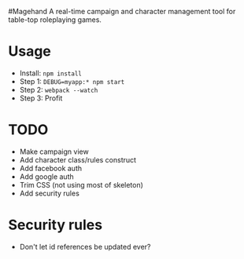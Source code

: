 #Magehand
A real-time campaign and character management tool for table-top roleplaying games.

# Usage
- Install: `npm install`
- Step 1: `DEBUG=myapp:* npm start`
- Step 2: `webpack --watch`
- Step 3: Profit


# TODO
- Make campaign view
- Add character class/rules construct
- Add facebook auth
- Add google auth
- Trim CSS (not using most of skeleton)
- Add security rules

# Security rules
- Don't let id references be updated ever?
